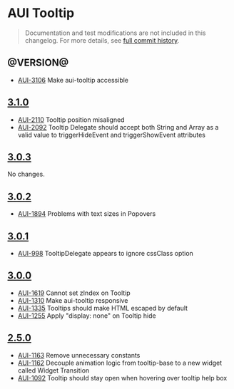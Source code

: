 # AUI Tooltip

> Documentation and test modifications are not included in this changelog. For more details, see [full commit history](https://github.com/liferay/alloy-ui/commits/master/src/aui-tooltip).

## @VERSION@

* [AUI-3106](https://issues.liferay.com/browse/AUI-3106) Make aui-tooltip accessible

## [3.1.0](https://github.com/liferay/alloy-ui/releases/tag/3.1.0)

* [AUI-2110](https://issues.liferay.com/browse/AUI-2110) Tooltip position misaligned
* [AUI-2092](https://issues.liferay.com/browse/AUI-2092) Tooltip Delegate should accept both String and Array as a valid value to triggerHideEvent and triggerShowEvent attributes

## [3.0.3](https://github.com/liferay/alloy-ui/releases/tag/3.0.3)

No changes.

## [3.0.2](https://github.com/liferay/alloy-ui/releases/tag/3.0.2)

* [AUI-1894](https://issues.liferay.com/browse/AUI-1894) Problems with text sizes in Popovers

## [3.0.1](https://github.com/liferay/alloy-ui/releases/tag/3.0.1)

* [AUI-998](https://issues.liferay.com/browse/AUI-998) TooltipDelegate appears to ignore cssClass option

## [3.0.0](https://github.com/liferay/alloy-ui/releases/tag/3.0.0)

* [AUI-1619](https://issues.liferay.com/browse/AUI-1619) Cannot set zIndex on Tooltip
* [AUI-1310](https://issues.liferay.com/browse/AUI-1310) Make aui-tooltip responsive
* [AUI-1335](https://issues.liferay.com/browse/AUI-1335) Tooltips should make HTML escaped by default
* [AUI-1255](https://issues.liferay.com/browse/AUI-1255) Apply "display: none" on Tooltip hide

## [2.5.0](https://github.com/liferay/alloy-ui/releases/tag/2.5.0)

* [AUI-1163](https://issues.liferay.com/browse/AUI-1163) Remove unnecessary constants
* [AUI-1162](https://issues.liferay.com/browse/AUI-1162) Decouple animation logic from tooltip-base to a new widget called Widget Transition
* [AUI-1092](https://issues.liferay.com/browse/AUI-1092) Tooltip should stay open when hovering over tooltip help box
